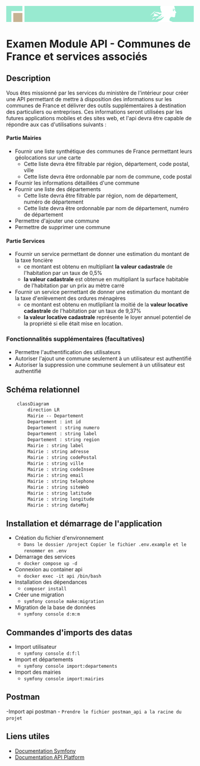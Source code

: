![separe](https://github.com/studoo-app/.github/blob/main/profile/studoo-banner-logo.png)
# Examen Module API - Communes de France et services associés

## Description

Vous êtes missionné par les services du ministère de l'intérieur pour créer une API permettant de mettre à disposition
des informations sur les communes de France et délivrer des outils supplémentaires à destination des particuliers ou entreprises.
Ces informations seront utilisées par les futures applications mobiles et des sites web, et l'api devra être capable de répondre aux cas d'utilisations suivants :

#### Partie Mairies
- Fournir une liste synthétique des communes de France permettant leurs géolocations sur une carte
  - Cette liste devra être filtrable par région, département, code postal, ville
  - Cette liste devra être ordonnable par nom de commune, code postal
- Fournir les informations détaillées d'une commune
- Fournir une liste des départements
  - Cette liste devra être filtrable par région, nom de département, numéro de département
  - Cette liste devra être ordonnable par nom de département, numéro de département
- Permettre d'ajouter une commune
- Permettre de supprimer une commune

#### Partie Services

- Fournir un service permettant de donner une estimation du montant de la taxe foncière
  - ce montant est obtenu en multipliant **la valeur cadastrale** de l'habitation par un taux de 0,5%
  - **la valeur cadastrale** est obtenue en multipliant la surface habitable de l'habitation par un prix au mètre carré
- Fournir un service permettant de donner une estimation du montant de la taxe d'enlèvement des ordures ménagères
  - ce montant est obtenu en mutlipliant la moitié de la **valeur locative cadastrale** de l'habitation par un taux de 9,37%
  - **la valeur locative cadastrale** représente le loyer annuel potentiel de la propriété si elle était mise en location.

### Fonctionnalités supplémentaires (facultatives)
- Permettre l'authentification des utilisateurs
- Autoriser l'ajout une commune seulement à un utilisateur est authentifié
- Autoriser la suppression une commune seulement à un utilisateur est authentifié

## Schéma relationnel

```mermaid
    classDiagram
        direction LR
        Mairie -- Departement
        Departement : int id
        Departement : string numero
        Departement : string label
        Departement : string region
        Mairie : string label
        Mairie : string adresse
        Mairie : string codePostal
        Mairie : string ville
        Mairie : string codeInsee
        Mairie : string email
        Mairie : string telephone
        Mairie : string siteWeb
        Mairie : string latitude
        Mairie : string longitude
        Mairie : string dateMaj
```

## Installation et démarrage de l'application
- Création du fichier d'environnement
    - `Dans le dossier /project Copier le fichier .env.example et le renommer en .env`
- Démarrage des services
    - `docker compose up -d`
- Connexion au container api
    - `docker exec -it api /bin/bash`
- Installation des dépendances
    - `composer install`
- Créer une migration 
    - `symfony console make:migration`
- Migration de la base de données
    - `symfony console d:m:m`

## Commandes d'imports des datas
- Import utilisateur
    - `symfony console d:f:l`
- Import et départements
    - `symfony console import:departements`
- Import des mairies
    - `symfony console import:mairies` 

## Postman
-Import api postman
    - `Prendre le fichier postman_api a la racine du projet`

## Liens utiles
- [Documentation Symfony](https://symfony.com/doc/current/index.html)
- [Documentation API Platform](https://api-platform.com/docs/core/)